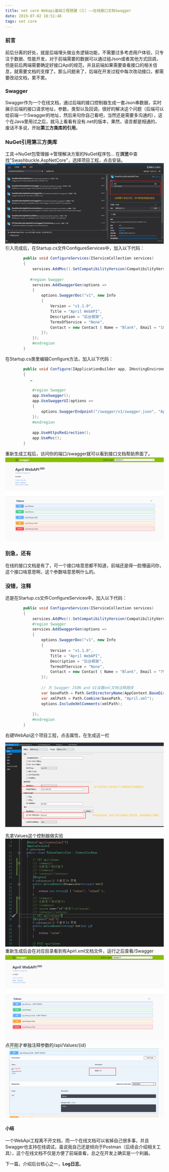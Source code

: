 ```yaml
---
title: net core Webapi基础工程搭建（三）——在线接口文档Swagger
date: 2019-07-02 18:51:48
tags: net core
---
```


### 前言
前后分离的好处，就是后端埋头做业务逻辑功能，不需要过多考虑用户体验，只专注于数据、性能开发，对于前端需要的数据可以通过组Json或者其他方式回调，但是前后两端需要确定好接口Api的规范，并且前端如果需要查看接口的相关信息，就需要文档的支撑了。那么问题来了，后端在开发过程中每次改动接口，都需要改动文档，累不累。
### Swagger
Swagger作为一个在线文档，通过后端的接口控制器生成一套Json串数据，实时展示后端的接口请求地址，参数，类型以及回调，很好的解决这个问题（后端可以给前端一个Swagger的地址，然后来句你自己看吧，当然还是需要多沟通的），这个在Java里用过之后，就马上看看有没有.net的版本，果然，语言都是相通的，废话不多说，开始**第三方类库的引用**。
### NuGet引用第三方类库
工具->NuGet包管理器->管理解决方案的NuGet程序包...
在**浏览**中查找"Swashbuckle.AspNetCore"，选择项目工程，点击安装。
![第三方引入](net-core-Webapi基础工程搭建（三）——在线接口文档Swagger/1.png)
引入完成后，在Startup.cs文件ConfigureServices中，加入以下代码：
```csharp
        public void ConfigureServices(IServiceCollection services)
        {
            services.AddMvc().SetCompatibilityVersion(CompatibilityVersion.Version_2_2);
            
           #region Swagger
            services.AddSwaggerGen(options =>
            {
                options.SwaggerDoc("v1", new Info
                {
                    Version = "v1.1.0",
                    Title = "April WebAPI",
                    Description = "后台框架",
                    TermsOfService = "None",
                    Contact = new Contact { Name = "Blank", Email = "1829027193@qq.com", Url = "http://www.aprilblank.com" }
                });
            });
            #endregion 
        }
```
在Startup.cs类里编辑Configure方法，加入以下代码：
```csharp
        public void Configure(IApplicationBuilder app, IHostingEnvironment env)
        {
           …
           
            #region Swagger
            app.UseSwagger();
            app.UseSwaggerUI(options =>
            {
                options.SwaggerEndpoint("/swagger/v1/swagger.json", "ApiHelp V1");
            });
            #endregion

            app.UseHttpsRedirection();
            app.UseMvc();
        }
```

重新生成工程后，访问你的端口/swagger就可以看到接口文档帮助界面了。
![Swagger](net-core-Webapi基础工程搭建（三）——在线接口文档Swagger/2.png)
### 别急，还有
在线的接口文档是有了，可一个接口啥意思都不知道，前端还是得一脸懵逼问你，这个接口啥意思啊，这个参数啥意思啊什么的。

### 没错，注释
还是在Startup.cs文件ConfigureServices中，加入以下代码：
```csharp
        public void ConfigureServices(IServiceCollection services)
        {
            services.AddMvc().SetCompatibilityVersion(CompatibilityVersion.Version_2_2);
            #region Swagger
            services.AddSwaggerGen(options =>
            {
                options.SwaggerDoc("v1", new Info
                {
                    Version = "v1.1.0",
                    Title = "April WebAPI",
                    Description = "后台框架",
                    TermsOfService = "None",
                    Contact = new Contact { Name = "Blank", Email = "790048789@qq.com", Url = "http://www.aprilblank.com" }
                });
                
                // 为 Swagger JSON and UI设置xml文档注释路径
                var basePath = Path.GetDirectoryName(AppContext.BaseDirectory);//获取应用程序所在目录（绝对，不受工作目录影响，建议采用此方法获取路径）
                var xmlPath = Path.Combine(basePath, "April.xml");
                options.IncludeXmlComments(xmlPath);
                
            });
            #endregion
        }
```

右键WebApi这个项目工程，点击属性，在生成这一栏

![生成XML文档](net-core-Webapi基础工程搭建（三）——在线接口文档Swagger/3.png)

先拿Values这个控制器做实验
![Values](net-core-Webapi基础工程搭建（三）——在线接口文档Swagger/4.png)
重新生成后会在对应目录看到有Apirl.xml文档文件，运行之后查看/Swagger
![Swagger](net-core-Webapi基础工程搭建（三）——在线接口文档Swagger/5.png)
点开刚才单独注释参数的/api/Values/{id}
![Swagger](net-core-Webapi基础工程搭建（三）——在线接口文档Swagger/6.png)
#### 小结
一个WebApi工程离不开文档，而一个在线文档可以省掉自己很多事，并且Swagger也支持在线调试，虽说我自己还是倾向于Postman（后续会介绍相关工具），这个在线文档不仅是方便了前端查看，总之在开发上确实是一个利器。

下一篇，介绍后台核心之一，**Log日志**。